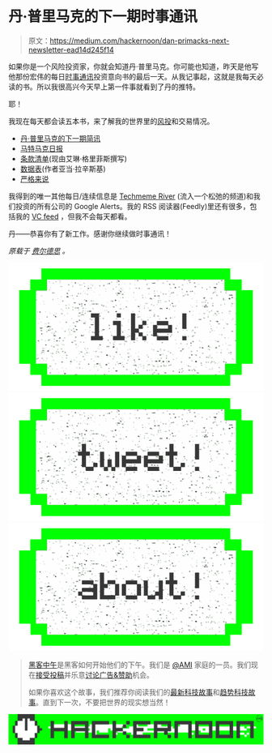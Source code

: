 # 丹·普里马克的下一期时事通讯

> 原文：<https://medium.com/hackernoon/dan-primacks-next-newsletter-ead14d245f14>

如果你是一个风险投资家，你就会知道丹·普里马克。你可能也知道，昨天是他写他那份宏伟的每日[时事通讯](https://hackernoon.com/tagged/newsletter)投资意向书的最后一天。从我记事起，这就是我每天必读的书。所以我很高兴今天早上第一件事就看到了丹的推特。

耶！

我现在每天都会读五本书，来了解我的世界里的[风投](https://hackernoon.com/tagged/vc)和交易情况。

*   [丹·普里马克的下一期简讯](https://www.danprimack.com/)
*   [马特马克日报](https://mattermark.com/newsletters/)
*   [条款清单](http://fortune.com/gettermsheet/)(现由艾琳·格里菲斯撰写)
*   [数据表](http://fortune.com/getdatasheet/)(作者亚当·拉辛斯基)
*   [严格来说](http://www.strictlyvc.com/signup)

我得到的唯一其他每日/连续信息是 [Techmeme River](http://techmeme.com/river) (流入一个松弛的频道)和我们投资的所有公司的 Google Alerts。我的 RSS 阅读器(Feedly)里还有很多，包括我的 [VC feed](http://feedly.com/bfeld) ，但我不会每天都看。

丹——恭喜你有了新工作。感谢你继续做时事通讯！

*原载于* [*费尔德思*](http://www.feld.com/archives/2016/10/dan-primacks-next-newsletter.html) *。*

[![](img/50ef4044ecd4e250b5d50f368b775d38.png)](http://bit.ly/HackernoonFB)[![](img/979d9a46439d5aebbdcdca574e21dc81.png)](https://goo.gl/k7XYbx)[![](img/2930ba6bd2c12218fdbbf7e02c8746ff.png)](https://goo.gl/4ofytp)

> [黑客中午](http://bit.ly/Hackernoon)是黑客如何开始他们的下午。我们是 [@AMI](http://bit.ly/atAMIatAMI) 家庭的一员。我们现在[接受投稿](http://bit.ly/hackernoonsubmission)并乐意[讨论广告&赞助](mailto:partners@amipublications.com)机会。
> 
> 如果你喜欢这个故事，我们推荐你阅读我们的[最新科技故事](http://bit.ly/hackernoonlatestt)和[趋势科技故事](https://hackernoon.com/trending)。直到下一次，不要把世界的现实想当然！

[![](img/be0ca55ba73a573dce11effb2ee80d56.png)](https://goo.gl/Ahtev1)